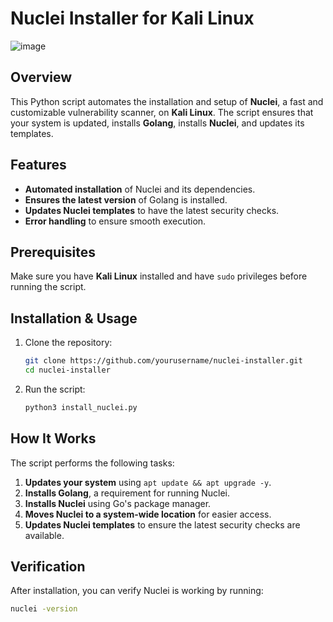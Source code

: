 # Nuclei Installer for Kali Linux
![image](https://github.com/user-attachments/assets/c91c24e5-8f50-4f9d-9289-5e5d09f680a1)

## Overview
This Python script automates the installation and setup of **Nuclei**, a fast and customizable vulnerability scanner, on **Kali Linux**. The script ensures that your system is updated, installs **Golang**, installs **Nuclei**, and updates its templates.

## Features
- **Automated installation** of Nuclei and its dependencies.
- **Ensures the latest version** of Golang is installed.
- **Updates Nuclei templates** to have the latest security checks.
- **Error handling** to ensure smooth execution.

## Prerequisites
Make sure you have **Kali Linux** installed and have `sudo` privileges before running the script.

## Installation & Usage
1. Clone the repository:
   ```bash
   git clone https://github.com/yourusername/nuclei-installer.git
   cd nuclei-installer
   ```

2. Run the script:
   ```bash
   python3 install_nuclei.py
   ```

## How It Works
The script performs the following tasks:
1. **Updates your system** using `apt update && apt upgrade -y`.
2. **Installs Golang**, a requirement for running Nuclei.
3. **Installs Nuclei** using Go's package manager.
4. **Moves Nuclei to a system-wide location** for easier access.
5. **Updates Nuclei templates** to ensure the latest security checks are available.

## Verification
After installation, you can verify Nuclei is working by running:
```bash
nuclei -version
```
